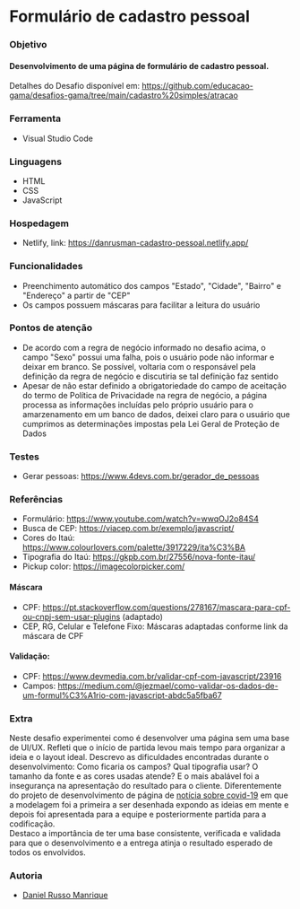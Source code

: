 # Formulário de cadastro pessoal

### Objetivo
#### Desenvolvimento de uma página de formulário de cadastro pessoal.</br>
Detalhes do Desafio disponível em: https://github.com/educacao-gama/desafios-gama/tree/main/cadastro%20simples/atracao

### Ferramenta
- Visual Studio Code

### Linguagens
- HTML</br>
- CSS</br>
- JavaScript</br>

### Hospedagem
- Netlify, link: https://danrusman-cadastro-pessoal.netlify.app/

### Funcionalidades
- Preenchimento automático dos campos "Estado", "Cidade", "Bairro" e "Endereço" a partir de "CEP"
- Os campos possuem máscaras para facilitar a leitura do usuário

### Pontos de atenção
- De acordo com a regra de negócio informado no desafio acima, o campo "Sexo" possui uma falha, pois o usuário pode não informar e deixar em branco. Se possível, voltaria com o responsável pela definição da regra de negócio e discutiria se tal definição faz sentido
- Apesar de não estar definido a obrigatoriedade do campo de aceitação do termo de Política de Privacidade na regra de negócio, a página processa as informações incluídas pelo próprio usuário para o amarzenamento em um banco de dados, deixei claro para o usuário que cumprimos as determinações impostas pela Lei Geral de Proteção de Dados

### Testes
- Gerar pessoas: https://www.4devs.com.br/gerador_de_pessoas

### Referências
- Formulário: https://www.youtube.com/watch?v=wwqOJ2o84S4
- Busca de CEP: https://viacep.com.br/exemplo/javascript/
- Cores do Itaú: https://www.colourlovers.com/palette/3917229/ita%C3%BA
- Tipografia do Itaú: https://gkpb.com.br/27556/nova-fonte-itau/
- Pickup color: https://imagecolorpicker.com/

#### Máscara
- CPF: https://pt.stackoverflow.com/questions/278167/mascara-para-cpf-ou-cnpj-sem-usar-plugins (adaptado)
- CEP, RG, Celular e Telefone Fixo: Máscaras adaptadas conforme link da máscara de CPF

#### Validação:
- CPF: https://www.devmedia.com.br/validar-cpf-com-javascript/23916
- Campos: https://medium.com/@jezmael/como-validar-os-dados-de-um-formul%C3%A1rio-com-javascript-abdc5a5fba67

### Extra
Neste desafio experimentei como é desenvolver uma página sem uma base de UI/UX. Refleti que o início de partida levou mais tempo para organizar a ideia e o layout ideal. Descrevo as dificuldades encontradas durante o desenvolvimento: Como ficaria os campos? Qual tipografia usar? O tamanho da fonte e as cores usadas atende? E o mais abalável foi a insegurança na apresentação do resultado para o cliente. Diferentemente do projeto de desenvolvimento de página de [notícia sobre covid-19](https://github.com/danrusman/noticia-covid-19) em que a modelagem foi a primeira a ser desenhada expondo as ideias em mente e depois foi apresentada para a equipe e posteriormente partida para a codificação.</br>Destaco a importância de ter uma base consistente, verificada e validada para que o desenvolvimento e a entrega atinja o resultado esperado de todos os envolvidos.

### Autoria
- [Daniel Russo Manrique](https://github.com/danrusman)
